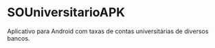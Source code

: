 # SOUniversitarioAPK
Aplicativo para Android com taxas de contas universitárias de diversos bancos.
